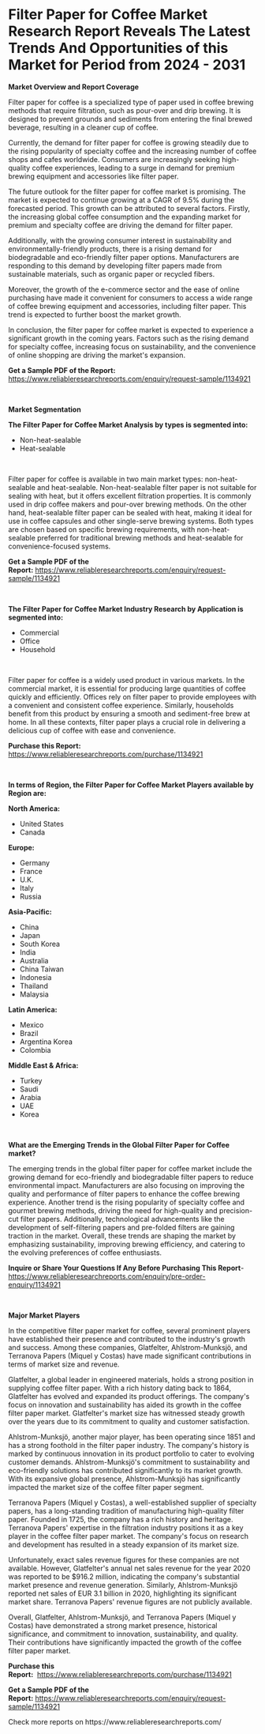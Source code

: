 <p><h1>Filter Paper for Coffee Market Research Report Reveals The Latest Trends And Opportunities of this Market for Period from 2024 - 2031</h1></p><p><strong>Market Overview and Report Coverage</strong></p>
<p><p>Filter paper for coffee is a specialized type of paper used in coffee brewing methods that require filtration, such as pour-over and drip brewing. It is designed to prevent grounds and sediments from entering the final brewed beverage, resulting in a cleaner cup of coffee.</p><p>Currently, the demand for filter paper for coffee is growing steadily due to the rising popularity of specialty coffee and the increasing number of coffee shops and cafes worldwide. Consumers are increasingly seeking high-quality coffee experiences, leading to a surge in demand for premium brewing equipment and accessories like filter paper.</p><p>The future outlook for the filter paper for coffee market is promising. The market is expected to continue growing at a CAGR of 9.5% during the forecasted period. This growth can be attributed to several factors. Firstly, the increasing global coffee consumption and the expanding market for premium and specialty coffee are driving the demand for filter paper.</p><p>Additionally, with the growing consumer interest in sustainability and environmentally-friendly products, there is a rising demand for biodegradable and eco-friendly filter paper options. Manufacturers are responding to this demand by developing filter papers made from sustainable materials, such as organic paper or recycled fibers.</p><p>Moreover, the growth of the e-commerce sector and the ease of online purchasing have made it convenient for consumers to access a wide range of coffee brewing equipment and accessories, including filter paper. This trend is expected to further boost the market growth.</p><p>In conclusion, the filter paper for coffee market is expected to experience a significant growth in the coming years. Factors such as the rising demand for specialty coffee, increasing focus on sustainability, and the convenience of online shopping are driving the market's expansion.</p></p>
<p><strong>Get a Sample PDF of the Report:</strong> <a href="https://www.reliableresearchreports.com/enquiry/request-sample/1134921">https://www.reliableresearchreports.com/enquiry/request-sample/1134921</a></p>
<p>&nbsp;</p>
<p><strong>Market Segmentation</strong></p>
<p><strong>The Filter Paper for Coffee Market Analysis by types is segmented into:</strong></p>
<p><ul><li>Non-heat-sealable</li><li>Heat-sealable</li></ul></p>
<p>&nbsp;</p>
<p><p>Filter paper for coffee is available in two main market types: non-heat-sealable and heat-sealable. Non-heat-sealable filter paper is not suitable for sealing with heat, but it offers excellent filtration properties. It is commonly used in drip coffee makers and pour-over brewing methods. On the other hand, heat-sealable filter paper can be sealed with heat, making it ideal for use in coffee capsules and other single-serve brewing systems. Both types are chosen based on specific brewing requirements, with non-heat-sealable preferred for traditional brewing methods and heat-sealable for convenience-focused systems.</p></p>
<p><strong>Get a Sample PDF of the Report:</strong>&nbsp;<a href="https://www.reliableresearchreports.com/enquiry/request-sample/1134921">https://www.reliableresearchreports.com/enquiry/request-sample/1134921</a></p>
<p>&nbsp;</p>
<p><strong>The Filter Paper for Coffee Market Industry Research by Application is segmented into:</strong></p>
<p><ul><li>Commercial</li><li>Office</li><li>Household</li></ul></p>
<p>&nbsp;</p>
<p><p>Filter paper for coffee is a widely used product in various markets. In the commercial market, it is essential for producing large quantities of coffee quickly and efficiently. Offices rely on filter paper to provide employees with a convenient and consistent coffee experience. Similarly, households benefit from this product by ensuring a smooth and sediment-free brew at home. In all these contexts, filter paper plays a crucial role in delivering a delicious cup of coffee with ease and convenience.</p></p>
<p><strong>Purchase this Report:</strong>&nbsp; <a href="https://www.reliableresearchreports.com/purchase/1134921">https://www.reliableresearchreports.com/purchase/1134921</a></p>
<p>&nbsp;</p>
<p><strong>In terms of Region, the Filter Paper for Coffee Market Players available by Region are:</strong></p>
<p>
    <p> <strong> North America: </strong>
        <ul>
            <li>United States</li>
            <li>Canada</li>
        </ul>
        </p> 
    <p> <strong> Europe: </strong>
        <ul>
            <li>Germany</li>
            <li>France</li>
            <li>U.K.</li>
            <li>Italy</li>
            <li>Russia</li>
        </ul>
        </p> 
    <p> <strong> Asia-Pacific: </strong>
        <ul>
            <li>China</li>
            <li>Japan</li>
            <li>South Korea</li>
            <li>India</li>
            <li>Australia</li>
            <li>China Taiwan</li>
            <li>Indonesia</li>
            <li>Thailand</li>
            <li>Malaysia</li>
        </ul>
        </p> 
    <p> <strong> Latin America: </strong>
        <ul>
            <li>Mexico</li>
            <li>Brazil</li>
            <li>Argentina Korea</li>
            <li>Colombia</li>
        </ul>
        </p> 
    <p> <strong> Middle East & Africa: </strong>
        <ul>
            <li>Turkey</li>
            <li>Saudi</li>
            <li>Arabia</li>
            <li>UAE</li>
            <li>Korea</li>
        </ul>
    </p>
    </p>
<p>&nbsp;</p>
<p><strong>What are the Emerging Trends in the Global Filter Paper for Coffee market?</strong></p>
<p><p>The emerging trends in the global filter paper for coffee market include the growing demand for eco-friendly and biodegradable filter papers to reduce environmental impact. Manufacturers are also focusing on improving the quality and performance of filter papers to enhance the coffee brewing experience. Another trend is the rising popularity of specialty coffee and gourmet brewing methods, driving the need for high-quality and precision-cut filter papers. Additionally, technological advancements like the development of self-filtering papers and pre-folded filters are gaining traction in the market. Overall, these trends are shaping the market by emphasizing sustainability, improving brewing efficiency, and catering to the evolving preferences of coffee enthusiasts.</p></p>
<p><strong>Inquire or Share Your Questions If Any Before Purchasing This Report</strong>- <a href="https://www.reliableresearchreports.com/enquiry/pre-order-enquiry/1134921">https://www.reliableresearchreports.com/enquiry/pre-order-enquiry/1134921</a></p>
<p>&nbsp;</p>
<p><strong>Major Market Players</strong></p>
<p><p>In the competitive filter paper market for coffee, several prominent players have established their presence and contributed to the industry's growth and success. Among these companies, Glatfelter, Ahlstrom-Munksjö, and Terranova Papers (Miquel y Costas) have made significant contributions in terms of market size and revenue.</p><p>Glatfelter, a global leader in engineered materials, holds a strong position in supplying coffee filter paper. With a rich history dating back to 1864, Glatfelter has evolved and expanded its product offerings. The company's focus on innovation and sustainability has aided its growth in the coffee filter paper market. Glatfelter's market size has witnessed steady growth over the years due to its commitment to quality and customer satisfaction.</p><p>Ahlstrom-Munksjö, another major player, has been operating since 1851 and has a strong foothold in the filter paper industry. The company's history is marked by continuous innovation in its product portfolio to cater to evolving customer demands. Ahlstrom-Munksjö's commitment to sustainability and eco-friendly solutions has contributed significantly to its market growth. With its expansive global presence, Ahlstrom-Munksjö has significantly impacted the market size of the coffee filter paper segment.</p><p>Terranova Papers (Miquel y Costas), a well-established supplier of specialty papers, has a long-standing tradition of manufacturing high-quality filter paper. Founded in 1725, the company has a rich history and heritage. Terranova Papers' expertise in the filtration industry positions it as a key player in the coffee filter paper market. The company's focus on research and development has resulted in a steady expansion of its market size.</p><p>Unfortunately, exact sales revenue figures for these companies are not available. However, Glatfelter's annual net sales revenue for the year 2020 was reported to be $916.2 million, indicating the company's substantial market presence and revenue generation. Similarly, Ahlstrom-Munksjö reported net sales of EUR 3.1 billion in 2020, highlighting its significant market share. Terranova Papers' revenue figures are not publicly available.</p><p>Overall, Glatfelter, Ahlstrom-Munksjö, and Terranova Papers (Miquel y Costas) have demonstrated a strong market presence, historical significance, and commitment to innovation, sustainability, and quality. Their contributions have significantly impacted the growth of the coffee filter paper market.</p></p>
<p><strong>Purchase this Report:</strong>&nbsp;&nbsp;<a href="https://www.reliableresearchreports.com/purchase/1134921">https://www.reliableresearchreports.com/purchase/1134921</a></p>
<p></p>
<p><strong>Get a Sample PDF of the Report:</strong>&nbsp;<a href="https://www.reliableresearchreports.com/enquiry/request-sample/1134921">https://www.reliableresearchreports.com/enquiry/request-sample/1134921</a></p>
<p>Check more reports on https://www.reliableresearchreports.com/</p>
